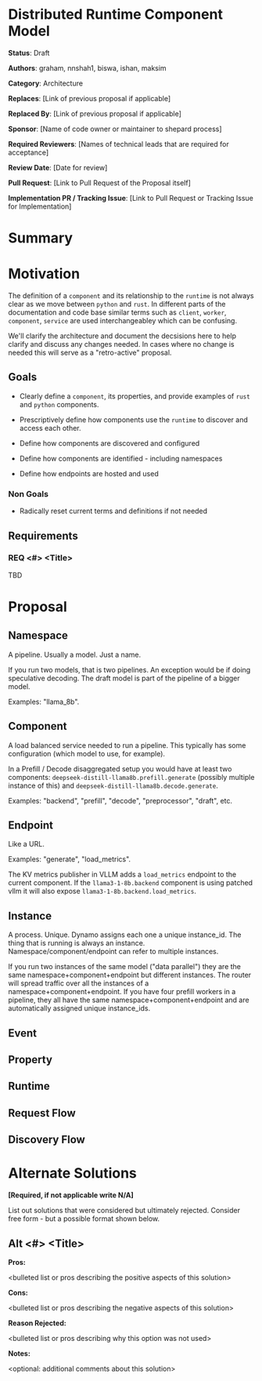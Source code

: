 # Distributed Runtime Component Model

**Status**: Draft

**Authors**: graham, nnshah1, biswa, ishan, maksim

**Category**: Architecture

**Replaces**: [Link of previous proposal if applicable]

**Replaced By**: [Link of previous proposal if applicable]

**Sponsor**: [Name of code owner or maintainer to shepard process]

**Required Reviewers**: [Names of technical leads that are required for acceptance]

**Review Date**: [Date for review]

**Pull Request**: [Link to Pull Request of the Proposal itself]

**Implementation PR / Tracking Issue**: [Link to Pull Request or Tracking Issue for Implementation]

# Summary


# Motivation

The definition of a `component` and its relationship to the `runtime`
is not always clear as we move between `python` and `rust`. In
different parts of the documentation and code base similar terms such
as `client`, `worker`, `component`, `service` are used
interchangeabley which can be confusing.

We'll clarify the architecture and document the decsisions here to
help clarify and discuss any changes needed. In cases where no change
is needed this will serve as a "retro-active" proposal.


## Goals

* Clearly define a `component`, its properties, and provide examples of `rust` and `python` components.

* Prescriptively define how components use the `runtime` to discover and access each other.

* Define how components are discovered and configured

* Define how components are identified - including namespaces

* Define how endpoints are hosted and used


### Non Goals

* Radically reset current terms and definitions if not needed



## Requirements

### REQ \<\#\> \<Title\>

TBD

# Proposal

## Namespace

A pipeline. Usually a model. Just a name.

If you run two models, that is two pipelines. An exception would be if doing speculative decoding. The draft model is part of the pipeline of a bigger model.

Examples: "llama_8b".

## Component

A load balanced service needed to run a pipeline. This typically has some configuration (which model to use, for example).

In a Prefill / Decode disaggregated setup you would have at least two components: `deepseek-distill-llama8b.prefill.generate` (possibly multiple instance of this) and `deepseek-distill-llama8b.decode.generate`.

Examples: "backend", "prefill", "decode", "preprocessor", "draft", etc.

## Endpoint

Like a URL.

Examples: "generate", "load_metrics".

The KV metrics publisher in VLLM adds a `load_metrics` endpoint to the current component. If the `llama3-1-8b.backend` component is using patched vllm it will also expose `llama3-1-8b.backend.load_metrics`.

## Instance

A process. Unique. Dynamo assigns each one a unique instance_id. The thing that is running is always an instance. Namespace/component/endpoint can refer to multiple instances.

If you run two instances of the same model ("data parallel") they are the same namespace+component+endpoint but different instances. The router will spread traffic over all the instances of a namespace+component+endpoint. If you have four prefill workers in a pipeline, they all have the same namespace+component+endpoint and are automatically assigned unique instance_ids.

## Event

## Property

## Runtime

## Request Flow

## Discovery Flow


# Alternate Solutions

**\[Required, if not applicable write N/A\]**

List out solutions that were considered but ultimately rejected. Consider free form \- but a possible format shown below.

## Alt \<\#\> \<Title\>

**Pros:**

\<bulleted list or pros describing the positive aspects of this solution\>

**Cons:**

\<bulleted list or pros describing the negative aspects of this solution\>

**Reason Rejected:**

\<bulleted list or pros describing why this option was not used\>

**Notes:**

\<optional: additional comments about this solution\>

